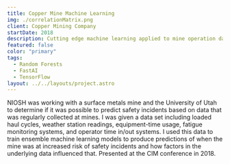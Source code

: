 ```yaml
---
title: Copper Mine Machine Learning
img: ./correlationMatrix.png
client: Copper Mining Company
startDate: 2018
description: Cutting edge machine learning applied to mine operation data
featured: false
color: "primary"
tags:
  - Random Forests
  - FastAI
  - TensorFlow
layout: ../../layouts/project.astro
---
```

NIOSH was working with a surface metals mine and the University of Utah to determine if it was possible to predict safety incidents based on data that was regularly collected at mines. I was given a data set including loaded haul cycles, weather station readings, equipment-time usage, fatigue monitoring systems, and operator time in/out systems. I used this data to train ensemble machine learning models to produce predictions of when the mine was at increased risk of safety incidents and how factors in the underlying data influenced that. Presented at the CIM conference in 2018.